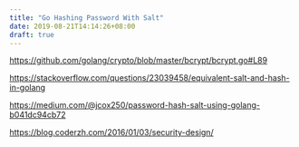 ```yaml
---
title: "Go Hashing Password With Salt"
date: 2019-08-21T14:14:26+08:00
draft: true
---
```


https://github.com/golang/crypto/blob/master/bcrypt/bcrypt.go#L89

https://stackoverflow.com/questions/23039458/equivalent-salt-and-hash-in-golang

https://medium.com/@jcox250/password-hash-salt-using-golang-b041dc94cb72

https://blog.coderzh.com/2016/01/03/security-design/

